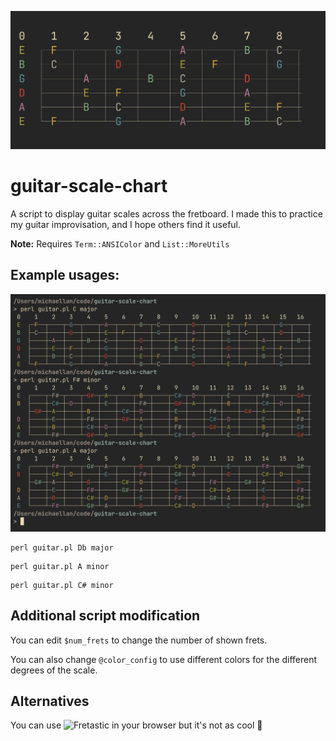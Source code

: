 ![banner](./assets/banner.png)

# guitar-scale-chart

A script to display guitar scales across the fretboard. I made this
to practice my guitar improvisation, and I hope others find it
useful.

**Note:** Requires `Term::ANSIColor` and `List::MoreUtils`

## Example usages:

![guitar-scale-chart demo](./assets/example.png)

```
perl guitar.pl Db major
```

```
perl guitar.pl A minor
```

```
perl guitar.pl C# minor
```

## Additional script modification

You can edit `$num_frets` to change the number of shown frets.

You can also change `@color_config` to use different colors for the
different degrees of the scale.

## Alternatives

You can use ![Fretastic in your browser](https://fretastic.com/guitar) but it's not as cool :thinking:
